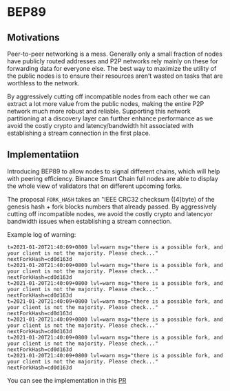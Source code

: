 # BEP89

## Motivations

Peer-to-peer networking is a mess. Generally only a small fraction of nodes have publicly routed addresses and P2P networks rely mainly on these for forwarding data for everyone else. The best way to maximize the utility of the public nodes is to ensure their resources aren’t wasted on tasks that are worthless to the network.


By aggressively cutting off incompatible nodes from each other we can extract a lot more value from the public nodes, making the entire P2P network much more robust and reliable. Supporting this network partitioning at a discovery layer can further enhance performance as we avoid the costly crypto and latency/bandwidth hit associated with establishing a stream connection in the first place.

## Implementatiion

Introducing BEP89 to allow nodes to signal different chains, which will help with peering efficiency. Binance Smart Chain full nodes are able to display the whole view of validators that on different upcoming forks.

The proposal `FORK_HASH` takes an "IEEE CRC32 checksum ([4]byte) of the genesis hash + fork blocks numbers that already passed. By aggressively cutting  off incompatible nodes, we avoid the costly crypto and latencyor bandwidth issues when  establishing a stream connection.

Example log of warning:

```
t=2021-01-20T21:40:09+0800 lvl=warn msg="there is a possible fork, and your client is not the majority. Please check..." nextForkHash=cd0d163d
t=2021-01-20T21:40:09+0800 lvl=warn msg="there is a possible fork, and your client is not the majority. Please check..." nextForkHash=cd0d163d
t=2021-01-20T21:40:09+0800 lvl=warn msg="there is a possible fork, and your client is not the majority. Please check..." nextForkHash=cd0d163d
t=2021-01-20T21:40:09+0800 lvl=warn msg="there is a possible fork, and your client is not the majority. Please check..." nextForkHash=cd0d163d
t=2021-01-20T21:40:09+0800 lvl=warn msg="there is a possible fork, and your client is not the majority. Please check..." nextForkHash=cd0d163d
t=2021-01-20T21:40:09+0800 lvl=warn msg="there is a possible fork, and your client is not the majority. Please check..." nextForkHash=cd0d163d
t=2021-01-20T21:40:09+0800 lvl=warn msg="there is a possible fork, and your client is not the majority. Please check..." nextForkHash=cd0d163d
```
You can see the implementation in this [PR](https://github.com/binance-chain/bsc/pull/53)


